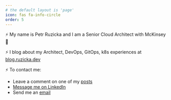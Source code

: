 ```yaml
---
# the default layout is 'page'
icon: fas fa-info-circle
order: 5
---
```


⚡ My name is Petr Ruzicka and I am a Senior Cloud Architect with McKinsey 🚀

⚡ I blog about my Architect, DevOps, GitOps, k8s experiences at [blog.ruzicka.dev](https://blog.ruzicka.dev)

⚡ To contact me:

- Leave a comment on one of my [posts](https://blog.ruzicka.dev)
- [Message me on LinkedIn](https://www.linkedin.com/in/petrruzicka/)
- Send me an [email](mailto:petr.ruzicka@gmail.com)
